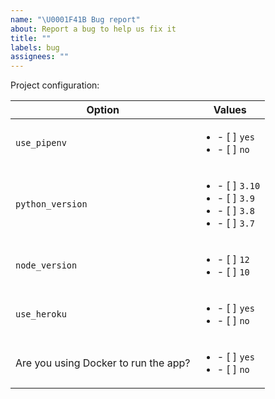 ```yaml
---
name: "\U0001F41B Bug report"
about: Report a bug to help us fix it
title: ""
labels: bug
assignees: ""
---
```


<!--
Thank you for helping make this project better!

Please provide minimum reproducible examples and screenshots where relevant.
Always feel free to submit PRs for any bugs you discover.

Additionally, please complete the following section with the options you used to generate the project where you observe the bug.
-->

Project configuration:

| Option                               | Values                                                                                     |
| ------------------------------------ | ------------------------------------------------------------------------------------------ |
| `use_pipenv`                         | <ul><li>- [ ] `yes`</li><li>- [ ] `no`</li></ul>                                           |
| `python_version`                     | <ul><li>- [ ] `3.10`</li><li>- [ ] `3.9`</li><li>- [ ] `3.8`</li><li>- [ ] `3.7`</li></ul> |
| `node_version`                       | <ul><li>- [ ] `12`</li><li>- [ ] `10`</li></ul>                                            |
| `use_heroku`                         | <ul><li>- [ ] `yes`</li><li>- [ ] `no`</li></ul>                                           |
| Are you using Docker to run the app? | <ul><li>- [ ] `yes`</li><li>- [ ] `no`</li></ul>                                           |
